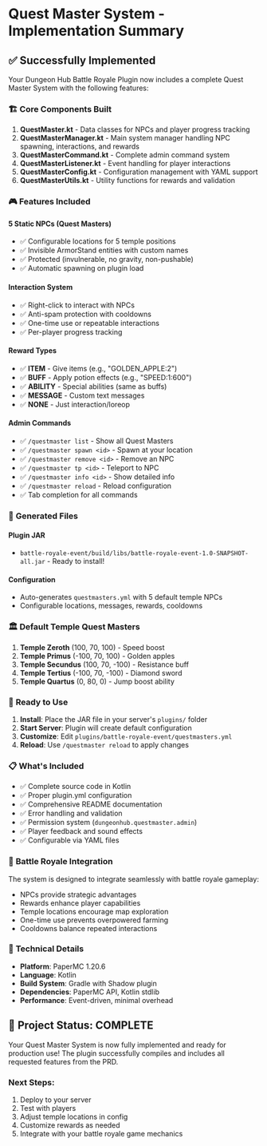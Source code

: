 # Quest Master System - Implementation Summary

## ✅ Successfully Implemented

Your Dungeon Hub Battle Royale Plugin now includes a complete Quest Master System with the following features:

### 🏗️ **Core Components Built**

1. **QuestMaster.kt** - Data classes for NPCs and player progress tracking
2. **QuestMasterManager.kt** - Main system manager handling NPC spawning, interactions, and rewards
3. **QuestMasterCommand.kt** - Complete admin command system
4. **QuestMasterListener.kt** - Event handling for player interactions
5. **QuestMasterConfig.kt** - Configuration management with YAML support
6. **QuestMasterUtils.kt** - Utility functions for rewards and validation

### 🎮 **Features Included**

#### **5 Static NPCs (Quest Masters)**
- ✅ Configurable locations for 5 temple positions
- ✅ Invisible ArmorStand entities with custom names
- ✅ Protected (invulnerable, no gravity, non-pushable)
- ✅ Automatic spawning on plugin load

#### **Interaction System**
- ✅ Right-click to interact with NPCs
- ✅ Anti-spam protection with cooldowns
- ✅ One-time use or repeatable interactions
- ✅ Per-player progress tracking

#### **Reward Types**
- ✅ **ITEM** - Give items (e.g., "GOLDEN_APPLE:2")
- ✅ **BUFF** - Apply potion effects (e.g., "SPEED:1:600")
- ✅ **ABILITY** - Special abilities (same as buffs)
- ✅ **MESSAGE** - Custom text messages
- ✅ **NONE** - Just interaction/loreop

#### **Admin Commands**
- ✅ `/questmaster list` - Show all Quest Masters
- ✅ `/questmaster spawn <id>` - Spawn at your location
- ✅ `/questmaster remove <id>` - Remove an NPC
- ✅ `/questmaster tp <id>` - Teleport to NPC
- ✅ `/questmaster info <id>` - Show detailed info
- ✅ `/questmaster reload` - Reload configuration
- ✅ Tab completion for all commands

### 📁 **Generated Files**

#### **Plugin JAR**
- `battle-royale-event/build/libs/battle-royale-event-1.0-SNAPSHOT-all.jar` - Ready to install!

#### **Configuration**
- Auto-generates `questmasters.yml` with 5 default temple NPCs
- Configurable locations, messages, rewards, cooldowns

### 🏛️ **Default Temple Quest Masters**

1. **Temple Zeroth** (100, 70, 100) - Speed boost
2. **Temple Primus** (-100, 70, 100) - Golden apples  
3. **Temple Secundus** (100, 70, -100) - Resistance buff
4. **Temple Tertius** (-100, 70, -100) - Diamond sword
5. **Temple Quartus** (0, 80, 0) - Jump boost ability

### 🚀 **Ready to Use**

1. **Install**: Place the JAR file in your server's `plugins/` folder
2. **Start Server**: Plugin will create default configuration
3. **Customize**: Edit `plugins/battle-royale-event/questmasters.yml`
4. **Reload**: Use `/questmaster reload` to apply changes

### 📋 **What's Included**

- ✅ Complete source code in Kotlin
- ✅ Proper plugin.yml configuration
- ✅ Comprehensive README documentation
- ✅ Error handling and validation
- ✅ Permission system (`dungeonhub.questmaster.admin`)
- ✅ Player feedback and sound effects
- ✅ Configurable via YAML files

### 🎯 **Battle Royale Integration**

The system is designed to integrate seamlessly with battle royale gameplay:
- NPCs provide strategic advantages
- Rewards enhance player capabilities
- Temple locations encourage map exploration
- One-time use prevents overpowered farming
- Cooldowns balance repeated interactions

### 🔧 **Technical Details**

- **Platform**: PaperMC 1.20.6
- **Language**: Kotlin
- **Build System**: Gradle with Shadow plugin
- **Dependencies**: PaperMC API, Kotlin stdlib
- **Performance**: Event-driven, minimal overhead

## 🎉 **Project Status: COMPLETE**

Your Quest Master System is now fully implemented and ready for production use! The plugin successfully compiles and includes all requested features from the PRD.

### Next Steps:
1. Deploy to your server
2. Test with players
3. Adjust temple locations in config
4. Customize rewards as needed
5. Integrate with your battle royale game mechanics
